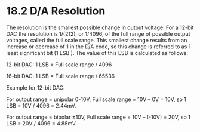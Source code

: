 # 18.2 D/A Resolution

The resolution is the smallest possible change in output voltage. For a 12-bit DAC the resolution is 1/(212), or 1/4096, of the full range of possible output voltages, called the full scale range. This smallest change results from an increase or decrease of 1 in the D/A code, so this change is referred to as 1 least significant bit (1 LSB ). The value of this LSB is calculated as follows:&#x20;

12-bit DAC: 1 LSB = Full scale range / 4096&#x20;

16-bit DAC: 1 LSB = Full scale range / 65536&#x20;

Example for 12-bit DAC:&#x20;

For output range = unipolar 0-10V, Full scale range = 10V – 0V = 10V, so 1 LSB = 10V / 4096 = 2.44mV.&#x20;

For output range = bipolar ±10V, Full scale range = 10V – (-10V) = 20V, so 1 LSB = 20V / 4096 = 4.88mV.
